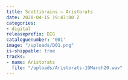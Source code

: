 ```yaml
---
title: Scottibrains – Aristorats
date: 2020-04-15 19:47:00 Z
categories:
- digital
releaseprefix: DIG
cataloguenumber: '001'
image: "/uploads/D01.png"
is-shippable: true
tracks:
- name: Aristorats
  file: "/uploads/Aristorats-19March20.wav"
---
```


